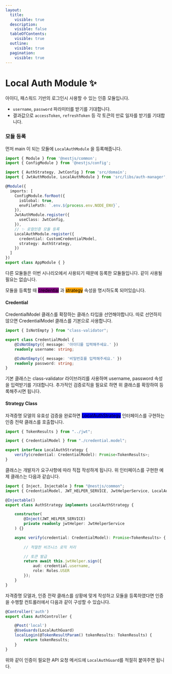 ```yaml
---
layout:
  title:
    visible: true
  description:
    visible: false
  tableOfContents:
    visible: true
  outline:
    visible: true
  pagination:
    visible: true
---
```


# Local Auth Module ✨

아이디, 패스워드 기반의 로그인시 사용할 수 있는 인증 모듈입니다.

* `username`, `password` 파라미터를 받기를 기대합니다.
* 결과값으로 `accessToken`, `refreshToken` 등 각 토큰의 만료 일자를 받기를 기대합니다.

### 모듈 등록

먼저 main 이 되는 모듈에 `LocalAuthModule` 을 등록해줍니다.

```typescript
import { Module } from '@nestjs/common';
import { ConfigModule } from '@nestjs/config';

import { AuthStrategy, JwtConfig } from 'src/domain';
import { JwtAuthModule, LocalAuthModule } from 'src/libs/auth-manager';

@Module({
  imports: [
    ConfigModule.forRoot({
      isGlobal: true,
      envFilePath: `.env.${process.env.NODE_ENV}`,
    }),
    JwtAuthModule.register({
      useClass: JwtConfig,
    }),
    // ✨ 로컬인증 모듈 등록
    LocalAuthModule.register({
      credential: CustomCredentialModel,
      strategy: AuthStrategy,
    })
  ]
})
export class AppModule { }
```

다른 모듈들은 이번 시나리오에서 사용되기 때문에 등록한 모듈들입니다. 같이 사용될 필요는 없습니다.

모듈을 등록할 때 <mark style="background-color:purple;">credential</mark> 과 <mark style="background-color:orange;">strategy</mark> 속성을 명시하도록 되어있습니다.&#x20;

#### Credential

CredentialModel 클래스를 확장하는 클래스 타입을 선언해야합니다. 따로 선언하지 않으면 CredentialModel 클래스를 기본으로 사용합니다.

```typescript
import { IsNotEmpty } from "class-validator";

export class CredentialModel {
    @IsNotEmpty({ message: '아이디를 입력해주세요.' })
    readonly username: string;

    @IsNotEmpty({ message: '비밀번호를 입력해주세요.' })
    readonly password: string;
}
```

기본 클래스는 class-validator 라이브러리를 사용하며 username, password 속성을 입력받기를 기대합니다. 추가적인 검증로직을 필요로 하면 위 클래스를 확장하여 등록해주시면 됩니다.

#### Strategy Class

자격증명 모델의 유효성 검증을 완료하면 <mark style="background-color:blue;">LocalAuthStrategy</mark> 인터페이스를 구현하는 인증 전략 클래스를 호출합니다.&#x20;

```typescript
import { TokenResults } from "../jwt";

import { CredentialModel } from "./credential.model";

export interface LocalAuthStrategy {
    verify(credential: CredentialModel): Promise<TokenResults>;
}
```

클래스는 개발자가 요구사항에 따라 직접 작성하게 됩니다. 위 인터페이스를 구현한 예제 클래스는 다음과 같습니다.

```typescript
import { Inject, Injectable } from "@nestjs/common";
import { CredentialModel, JWT_HELPER_SERVICE, JwtHelperService, LocalAuthStrategy, Roles, TokenResults } from "src/libs/auth-manager";

@Injectable()
export class AuthStrategy implements LocalAuthStrategy {

    constructor(
        @Inject(JWT_HELPER_SERVICE)
        private readonly jwtHelper: JwtHelperService
    ) {}

    async verify(credential: CredentialModel): Promise<TokenResults> {
    
        // 적절한 비즈니스 로직 처리

        // 토큰 발급
        return await this.jwtHelper.sign({
            aud: credential.username,
            role: Roles.USER
        });
    }
}
```

자격증명 모델과, 인증 전략 클래스를 상황에 맞게 작성하고 모듈을 등록하였다면 인증을 수행할 컨트롤러에서 다음과 같이 구성할 수 있습니다.

```typescript
@Controller('auth')
export class AuthController {

    @Post('local')
    @UseGuards(LocalAuthGuard)
    localLogin(@TokenResultParam() tokenResults: TokenResults) {
        return tokenResults;
    }
}
```

위와 같이 인증이 필요한 API 요청 메서드에 `LocalAuthGuard`를 적절히 붙여주면 됩니다.
